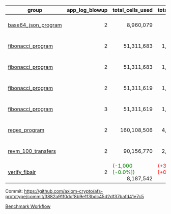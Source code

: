 | group | app_log_blowup | total_cells_used | total_cycles | total_proof_time_ms | agg_log_blowup | total_cells_used_leaf_agg | total_cycles_leaf_agg | total_proof_time_ms_leaf_agg | instance | alloc |
|---|---|---|---|---|---|---|---|---|---|---|
| [ base64_json_program ](https://github.com/axiom-crypto/afs-prototype/blob/gh-pages/benchmarks/individual/base64_json-2-2-64cpu-linux-arm64-mimalloc.md) | <div style='text-align: right'>2</div> | <div style='text-align: right'>8,960,079</div> | <div style='text-align: right'>217,349</div> | <span style="color: red">(+10.0 [+0.4%])</span> <div style='text-align: right'>2,763.0</div> | <div style='text-align: right'>2</div> | <span style="color: green">(-14,350 [-0.0%])</span> <div style='text-align: right'>288,430,040</div> | <span style="color: green">(-1,213 [-0.0%])</span> <div style='text-align: right'>6,742,849</div> | <span style="color: green">(-594.0 [-1.4%])</span> <div style='text-align: right'>42,686.0</div> | 64cpu-linux-arm64 | mimalloc |
| [ fibonacci_program ](https://github.com/axiom-crypto/afs-prototype/blob/gh-pages/benchmarks/individual/fibonacci-2-2-64cpu-linux-arm64-jemalloc.md) | <div style='text-align: right'>2</div> | <div style='text-align: right'>51,311,683</div> | <div style='text-align: right'>1,500,219</div> | <span style="color: green">(-39.0 [-0.5%])</span> <div style='text-align: right'>8,102.0</div> | <div style='text-align: right'>2</div> | <div style='text-align: right'>141,363,574</div> | <div style='text-align: right'>3,502,669</div> | <span style="color: red">(+8.0 [+0.0%])</span> <div style='text-align: right'>23,175.0</div> | 64cpu-linux-arm64 | jemalloc |
| [ fibonacci_program ](https://github.com/axiom-crypto/afs-prototype/blob/gh-pages/benchmarks/individual/fibonacci-2-2-64cpu-linux-arm64-mimalloc.md) | <div style='text-align: right'>2</div> | <div style='text-align: right'>51,311,683</div> | <div style='text-align: right'>1,500,219</div> | <span style="color: red">(+35.0 [+0.5%])</span> <div style='text-align: right'>7,526.0</div> | <div style='text-align: right'>2</div> | <div style='text-align: right'>141,363,574</div> | <div style='text-align: right'>3,502,669</div> | <span style="color: red">(+41.0 [+0.2%])</span> <div style='text-align: right'>21,034.0</div> | 64cpu-linux-arm64 | mimalloc |
| [ fibonacci_program ](https://github.com/axiom-crypto/afs-prototype/blob/gh-pages/benchmarks/individual/fibonacci-2-2-64cpu-linux-x64-jemalloc.md) | <div style='text-align: right'>2</div> | <div style='text-align: right'>51,311,619</div> | <div style='text-align: right'>1,500,219</div> | <span style="color: green">(-129.0 [-1.6%])</span> <div style='text-align: right'>7,998.0</div> | <div style='text-align: right'>2</div> | <span style="color: green">(-6,010 [-0.0%])</span> <div style='text-align: right'>141,344,364</div> | <span style="color: green">(-605 [-0.0%])</span> <div style='text-align: right'>3,500,898</div> | <span style="color: red">(+348.0 [+1.6%])</span> <div style='text-align: right'>22,636.0</div> | 64cpu-linux-x64 | jemalloc |
| [ fibonacci_program ](https://github.com/axiom-crypto/afs-prototype/blob/gh-pages/benchmarks/individual/fibonacci-3-3-64cpu-linux-x64-jemalloc.md) | <div style='text-align: right'>3</div> | <div style='text-align: right'>51,311,619</div> | <div style='text-align: right'>1,500,219</div> | <span style="color: green">(-144.0 [-1.4%])</span> <div style='text-align: right'>10,354.0</div> | <div style='text-align: right'>3</div> | <span style="color: red">(+1,780 [+0.0%])</span> <div style='text-align: right'>96,602,629</div> | <span style="color: red">(+18 [+0.0%])</span> <div style='text-align: right'>2,454,412</div> | <span style="color: red">(+16.0 [+0.1%])</span> <div style='text-align: right'>19,477.0</div> | 64cpu-linux-x64 | jemalloc |
| [ regex_program ](https://github.com/axiom-crypto/afs-prototype/blob/gh-pages/benchmarks/individual/regex-2-2-64cpu-linux-arm64-mimalloc.md) | <div style='text-align: right'>2</div> | <div style='text-align: right'>160,108,506</div> | <div style='text-align: right'>4,191,045</div> | <span style="color: green">(-233.0 [-0.8%])</span> <div style='text-align: right'>30,040.0</div> | <div style='text-align: right'>2</div> | <span style="color: red">(+19,040 [+0.0%])</span> <div style='text-align: right'>309,549,801</div> | <span style="color: red">(+1,893 [+0.0%])</span> <div style='text-align: right'>7,303,174</div> | <span style="color: red">(+233.0 [+0.5%])</span> <div style='text-align: right'>44,717.0</div> | 64cpu-linux-arm64 | mimalloc |
| [ revm_100_transfers ](https://github.com/axiom-crypto/afs-prototype/blob/gh-pages/benchmarks/individual/revm_transfer-2-2-64cpu-linux-arm64-mimalloc.md) | <div style='text-align: right'>2</div> | <div style='text-align: right'>90,156,770</div> | <div style='text-align: right'>2,329,515</div> | <span style="color: green">(-98.0 [-0.6%])</span> <div style='text-align: right'>16,504.0</div> | - | - | - | - | 64cpu-linux-arm64 | mimalloc |
| [ verify_fibair ](https://github.com/axiom-crypto/afs-prototype/blob/gh-pages/benchmarks/individual/verify_fibair-2-2-64cpu-linux-arm64-mimalloc.md) | <div style='text-align: right'>2</div> | <span style="color: green">(-1,000 [-0.0%])</span> <div style='text-align: right'>8,187,542</div> | <span style="color: red">(+32 [+0.0%])</span> <div style='text-align: right'>199,267</div> | <span style="color: green">(-2.0 [-0.1%])</span> <div style='text-align: right'>1,631.0</div> | - | - | - | - | 64cpu-linux-arm64 | mimalloc |

Commit: https://github.com/axiom-crypto/afs-prototype/commit/3882a91f0dcf8b9e113bdc45d2df37bafd41e7c5

[Benchmark Workflow](https://github.com/axiom-crypto/afs-prototype/actions/runs/11841927045)
